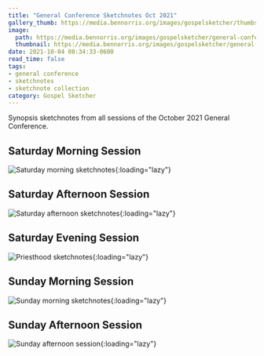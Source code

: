```yaml
---
title: "General Conference Sketchnotes Oct 2021"
gallery_thumb: https://media.bennorris.org/images/gospelsketcher/thumbs/oct-21-intro.jpg
image:
  path: https://media.bennorris.org/images/gospelsketcher/general-conference/oct-2021/oct-21-intro.jpg
  thumbnail: https://media.bennorris.org/images/gospelsketcher/general-conference/oct-2021/thumbnails/oct-21-intro.jpg
date: 2021-10-04 08:34:33-0600
read_time: false
tags:
- general conference
- sketchnotes
- sketchnote collection
category: Gospel Sketcher
---
```


Synopsis sketchnotes from all sessions of the October 2021 General Conference.

## Saturday Morning Session

![Saturday morning sketchnotes](https://media.bennorris.org/images/gospelsketcher/general-conference/oct-2021/oct-21-1-sat-am.jpg){:loading="lazy"}

## Saturday Afternoon Session

![Saturday afternoon sketchnotes](https://media.bennorris.org/images/gospelsketcher/general-conference/oct-2021/oct-21-2-sat-pm.jpg){:loading="lazy"}

## Saturday Evening Session

![Priesthood sketchnotes](https://media.bennorris.org/images/gospelsketcher/general-conference/oct-2021/oct-21-3-eve.jpg){:loading="lazy"}

## Sunday Morning Session

![Sunday morning sketchnotes](https://media.bennorris.org/images/gospelsketcher/general-conference/oct-2021/oct-21-4-sun-am.jpg){:loading="lazy"}

## Sunday Afternoon Session

![Sunday afternoon session](https://media.bennorris.org/images/gospelsketcher/general-conference/oct-2021/oct-21-5-sun-pm.jpg){:loading="lazy"}
